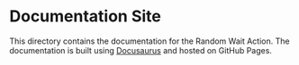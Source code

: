 <!--
SPDX-FileCopyrightText: 2022 - 2024 Ali Sajid Imami

SPDX-License-Identifier: MIT
-->

# Documentation Site

This directory contains the documentation for the Random Wait Action.
The documentation is built using [Docusaurus](https://docusaurus.io/) and hosted on GitHub Pages.
